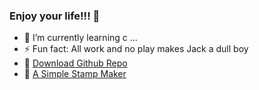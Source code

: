 ### Enjoy your life!!! 🥰

- 🔭 I’m currently learning c ...
- ⚡ Fun fact: All work and no play makes Jack a dull boy
- 🔗 [Download Github Repo](https://csb-2wnfz.netlify.app)
- 🔗 [A Simple Stamp Maker](https://csb-0pp0p.netlify.app/)

<!--
**khalilliu/khalilliu** is a ✨ _special_ ✨ repository because its `README.md` (this file) appears on your GitHub profile.

Here are some ideas to get you started:

- 🔭 I’m currently working on Beau React UI Library...
- 🌱 I’m currently learning golang...
- 🤔 I’m looking for help with ...
- 💬 Ask me about ...
- 📫 How to reach me: ...
- 😄 Pronouns: ...
- ⚡ Fun fact: All work and no play makes Jack a dull boy
-->
